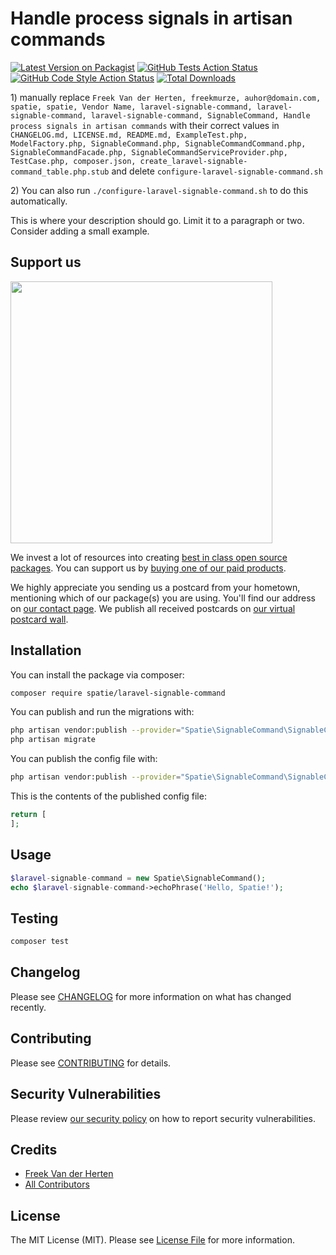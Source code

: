 # Handle process signals in artisan commands

[![Latest Version on Packagist](https://img.shields.io/packagist/v/spatie/laravel-signable-command.svg?style=flat-square)](https://packagist.org/packages/spatie/laravel-signable-command)
[![GitHub Tests Action Status](https://img.shields.io/github/workflow/status/spatie/laravel-signable-command/run-tests?label=tests)](https://github.com/spatie/laravel-signable-command/actions?query=workflow%3ATests+branch%3Amaster)
[![GitHub Code Style Action Status](https://img.shields.io/github/workflow/status/spatie/laravel-signable-command/Check%20&%20fix%20styling?label=code%20style)](https://github.com/spatie/laravel-signable-command/actions?query=workflow%3A"Check+%26+fix+styling"+branch%3Amaster)
[![Total Downloads](https://img.shields.io/packagist/dt/spatie/laravel-signable-command.svg?style=flat-square)](https://packagist.org/packages/spatie/laravel-signable-command)

[](delete) 1) manually replace `Freek Van der Herten, freekmurze, auhor@domain.com, spatie, spatie, Vendor Name, laravel-signable-command, laravel-signable-command, laravel-signable-command, SignableCommand, Handle process signals in artisan commands` with their correct values
[](delete) in `CHANGELOG.md, LICENSE.md, README.md, ExampleTest.php, ModelFactory.php, SignableCommand.php, SignableCommandCommand.php, SignableCommandFacade.php, SignableCommandServiceProvider.php, TestCase.php, composer.json, create_laravel-signable-command_table.php.stub`
[](delete) and delete `configure-laravel-signable-command.sh`

[](delete) 2) You can also run `./configure-laravel-signable-command.sh` to do this automatically.

This is where your description should go. Limit it to a paragraph or two. Consider adding a small example.

## Support us

[<img src="https://github-ads.s3.eu-central-1.amazonaws.com/package-laravel-signable-command-laravel.jpg?t=1" width="419px" />](https://spatie.be/github-ad-click/package-laravel-signable-command-laravel)

We invest a lot of resources into creating [best in class open source packages](https://spatie.be/open-source). You can support us by [buying one of our paid products](https://spatie.be/open-source/support-us).

We highly appreciate you sending us a postcard from your hometown, mentioning which of our package(s) you are using. You'll find our address on [our contact page](https://spatie.be/about-us). We publish all received postcards on [our virtual postcard wall](https://spatie.be/open-source/postcards).

## Installation

You can install the package via composer:

```bash
composer require spatie/laravel-signable-command
```

You can publish and run the migrations with:

```bash
php artisan vendor:publish --provider="Spatie\SignableCommand\SignableCommandServiceProvider" --tag="laravel-signable-command-migrations"
php artisan migrate
```

You can publish the config file with:
```bash
php artisan vendor:publish --provider="Spatie\SignableCommand\SignableCommandServiceProvider" --tag="laravel-signable-command-config"
```

This is the contents of the published config file:

```php
return [
];
```

## Usage

```php
$laravel-signable-command = new Spatie\SignableCommand();
echo $laravel-signable-command->echoPhrase('Hello, Spatie!');
```

## Testing

```bash
composer test
```

## Changelog

Please see [CHANGELOG](CHANGELOG.md) for more information on what has changed recently.

## Contributing

Please see [CONTRIBUTING](.github/CONTRIBUTING.md) for details.

## Security Vulnerabilities

Please review [our security policy](../../security/policy) on how to report security vulnerabilities.

## Credits

- [Freek Van der Herten](https://github.com/freekmurze)
- [All Contributors](../../contributors)

## License

The MIT License (MIT). Please see [License File](LICENSE.md) for more information.

